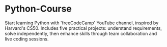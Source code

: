 # Python-Course
Start learning Python with 'freeCodeCamp' YouTube channel, inspired by Harvard's CS50. Includes five practical projects: understand requirements, solve independently, then enhance skills through team collaboration and live coding sessions.
